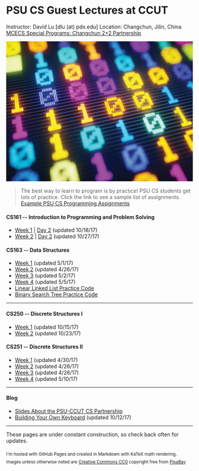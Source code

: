 <link rel="shortcut icon" type="image/x-icon" href="favicon.ico">

PSU CS Guest Lectures at CCUT
=====
Instructor: David Lu [dlu (at) pdx.edu]
Location: Changchun, Jilin, China
[MCECS Special Programs: Changchun 2+2 Partnership](https://www.pdx.edu/cecs/changchun-partnership-22-programs)

![binary](binary.jpg)

>The best way to learn to program is by practice! PSU CS students get lots of practice. Click the link to see a sample list of assignments.
>[Example PSU CS Programming Assignments](Projects.html)

#### CS161 -- Introduction to Programming and Problem Solving
* [Week 1](CS161/Week1.html) | [Day 2](CS161/Week1Day2.html) (updated 10/18/17)
* [Week 2](CS161/Week2.html) | [Day 2](CS161/Week2Day2.html)  (updated 10/27/17)



#### CS163 -- Data Structures

* [Week 1](CS163/Lecture1.html) (updated 5/1/17)
* [Week 2](CS163/Week2.html) (updated 4/26/17)
* [Week 3](CS163/Week3.html) (updated 5/2/17)
* [Week 4](CS163/Week4.html) (updated 5/5/17)
* [Linear Linked List Practice Code](CS163/LLLPracticeCode.html)
* [Binary Search Tree Practice Code](CS163/BSTPracticeCode.html)

---------------

#### CS250 -- Discrete Structures I

* [Week 1](CS250/Week1.html) (updated 10/15/17)
* [Week 2](CS250/Week2.html) (updated 10/23/17)

#### CS251 -- Discrete Structures II

* [Week 1](CS251/Week1.html) (updated 4/30/17)
* [Week 2](CS251/Week2.html) (updated 4/26/17)
* [Week 3](CS251/Week3.html) (updated 4/26/17)
* [Week 4](CS251/Week4.html) (updated 5/10/17)

-----

#### Blog
* [Slides About the PSU-CCUT CS Partnership](Blog/CCUTintro.ppt)
* [Building Your Own Keyboard](Blog/Keyboard/Keyboard.html) (updated 10/12/17)

------
These pages are under constant construction, so check back often for updates.

<Sub>I'm hosted with GitHub Pages and created in Markdown with KaTeX math rendering.
Images unless otherwise noted are [Creative Commons CC0](https://creativecommons.org/publicdomain/zero/1.0/) copyright free from [PixaBay](https://pixabay.com)

<!---
<div id="disqus_thread"></div>
<script>

/**
*  RECOMMENDED CONFIGURATION VARIABLES: EDIT AND UNCOMMENT THE SECTION BELOW TO INSERT DYNAMIC VALUES FROM YOUR PLATFORM OR CMS.
*  LEARN WHY DEFINING THESE VARIABLES IS IMPORTANT: https://disqus.com/admin/universalcode/#configuration-variables*/

var disqus_config = function () {
this.page.url = PAGE_URL;  // Replace PAGE_URL with your page's canonical URL variable
this.page.identifier = PAGE_IDENTIFIER; // Replace PAGE_IDENTIFIER with your page's unique identifier variable
};

(function() { // DON'T EDIT BELOW THIS LINE
var d = document, s = d.createElement('script');
s.src = 'https://ccut-course-comments.disqus.com/embed.js';
s.setAttribute('data-timestamp', +new Date());
(d.head || d.body).appendChild(s);
})();
</script>
<noscript>Please enable JavaScript to view the <a href="https://disqus.com/?ref_noscript">comments powered by Disqus.</a></noscript>
--->
